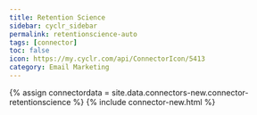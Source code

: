 ```yaml
---
title: Retention Science
sidebar: cyclr_sidebar
permalink: retentionscience-auto
tags: [connector]
toc: false
icon: https://my.cyclr.com/api/ConnectorIcon/5413
category: Email Marketing
---
```

{% assign connectordata = site.data.connectors-new.connector-retentionscience %}
{% include connector-new.html %}	